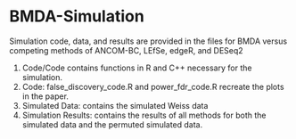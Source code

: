 # BMDA-Simulation

Simulation code, data, and results are provided in the files for BMDA versus competing methods of ANCOM-BC, LEfSe, edgeR, and DESeq2 

1.  Code/Code contains functions in R and C++ necessary for the simulation.
2.  Code: false_discovery_code.R and power_fdr_code.R recreate the plots in the paper.
3.  Simulated Data: contains the simulated Weiss data
4.  Simulation Results: contains the results of all methods for both the simulated data and the permuted simulated data. 
